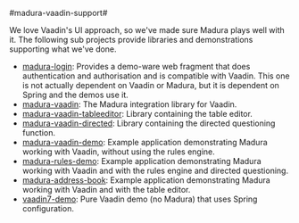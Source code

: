 #madura-vaadin-support#

We love Vaadin's UI approach, so we've made sure Madura plays well with it. The following sub projects provide libraries and demonstrations supporting what we've done. 

 * [madura-login](./madura-login/READ.me): Provides a demo-ware web fragment that does authentication and authorisation and is compatible with Vaadin. This one is not actually dependent on Vaadin or Madura, but it is dependent on Spring and the demos use it.
 * [madura-vaadin](./madura-vaadin/READ.me): The Madura integration library for Vaadin.
 * [madura-vaadin-tableeditor](./madura-vaadin-tableeditor/READ.me): Library containing the table editor.
 * [madura-vaadin-directed](./madura-vaadin-directed/READ.me): Library containing the directed questioning function.
 * [madura-vaadin-demo](./madura-vaadin-demo/READ.me): Example application demonstrating Madura working with Vaadin, without using the rules engine. 
 * [madura-rules-demo](./madura-rules-demo/READ.me): Example application demonstrating Madura working with Vaadin and with the rules engine and directed questioning. 
 * [madura-address-book](./madura-vaadin-demo/READ.me): Example application demonstrating Madura working with Vaadin and with the table editor. 
 * [vaadin7-demo](./vaadin7-demo/READ.me): Pure Vaadin demo (no Madura) that uses Spring configuration.

